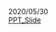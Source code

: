 2020/05/30  
[PPT_Slide](https://github.com/kwangjunechoi7/Statistics_HS/edit/master/1_Personal_Research/Ji/reveal.js/slide/linear-algebra-chapter-3.html)
